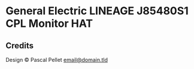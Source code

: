 General Electric LINEAGE J85480S1 CPL Monitor HAT
=================================================

Credits
-------

Design © Pascal Pellet <email@domain.tld>
